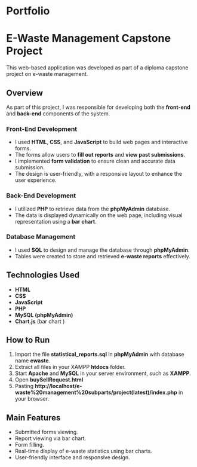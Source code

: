 # Portfolio
# E-Waste Management Capstone Project

This web-based application was developed as part of a diploma capstone project on e-waste management.

## Overview

As part of this project, I was responsible for developing both the **front-end** and **back-end** components of the system.

### Front-End Development
- I used **HTML**, **CSS**, and **JavaScript** to build web pages and interactive forms.
- The forms allow users to **fill out reports** and **view past submissions**.
- I implemented **form validation** to ensure clean and accurate data submission.
- The design is user-friendly, with a responsive layout to enhance the user experience.

### Back-End Development
- I utilized **PHP** to retrieve data from the **phpMyAdmin** database.
- The data is displayed dynamically on the web page, including visual representation using a **bar chart**.
  
### Database Management
- I used **SQL** to design and manage the database through **phpMyAdmin**.
- Tables were created to store and retrieved **e-waste reports** effectively.

## Technologies Used

- **HTML**
- **CSS**
- **JavaScript**
- **PHP**
- **MySQL (phpMyAdmin)**
- **Chart.js** (bar chart )

## How to Run

1. Import the file **statistical_reports.sql** in **phpMyAdmin** with database name **ewaste**.
2. Extract all files in your XAMPP **htdocs** folder. 
3. Start **Apache** and **MySQL** in your server environment, such as **XAMPP**.
4. Open **buySellRequest.html**
5. Pasting **http://localhost/e-waste%20management%20subparts/project(latest)/index.php** in your browser.

## Main Features

- Submitted forms viewing.
- Report viewing via bar chart.
- Form filling.
- Real-time display of e-waste statistics using bar charts.
- User-friendly interface and responsive design.
